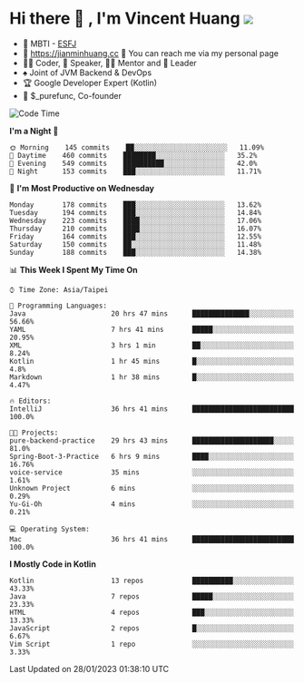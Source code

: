 # Hi there 👋 , I'm Vincent Huang ![](https://komarev.com/ghpvc/?username=Jian-Min-Huang)
- 👀 MBTI - [ESFJ](https://www.16personalities.com/esfj-personality)
- 💎 https://jianminhuang.cc 🙋 You can reach me via my personal page
- 👨‍💻 Coder, 🎤 Speaker, 👨‍🏫 Mentor and 🚀 Leader
- ♠️ Joint of JVM Backend & DevOps
- 🏆 Google Developer Expert (Kotlin)
- 💼 $_purefunc, Co-founder

<!--START_SECTION:waka-->
![Code Time](http://img.shields.io/badge/Code%20Time-1%2C496%20hrs%2055%20mins-blue)

**I'm a Night 🦉** 

```text
🌞 Morning    145 commits    ██░░░░░░░░░░░░░░░░░░░░░░░   11.09% 
🌆 Daytime    460 commits    ████████░░░░░░░░░░░░░░░░░   35.2% 
🌃 Evening    549 commits    ██████████░░░░░░░░░░░░░░░   42.0% 
🌙 Night      153 commits    ███░░░░░░░░░░░░░░░░░░░░░░   11.71%

```
📅 **I'm Most Productive on Wednesday** 

```text
Monday       178 commits    ███░░░░░░░░░░░░░░░░░░░░░░   13.62% 
Tuesday      194 commits    ███░░░░░░░░░░░░░░░░░░░░░░   14.84% 
Wednesday    223 commits    ████░░░░░░░░░░░░░░░░░░░░░   17.06% 
Thursday     210 commits    ████░░░░░░░░░░░░░░░░░░░░░   16.07% 
Friday       164 commits    ███░░░░░░░░░░░░░░░░░░░░░░   12.55% 
Saturday     150 commits    ██░░░░░░░░░░░░░░░░░░░░░░░   11.48% 
Sunday       188 commits    ███░░░░░░░░░░░░░░░░░░░░░░   14.38%

```


📊 **This Week I Spent My Time On** 

```text
⌚︎ Time Zone: Asia/Taipei

💬 Programming Languages: 
Java                     20 hrs 47 mins      ██████████████░░░░░░░░░░░   56.66% 
YAML                     7 hrs 41 mins       █████░░░░░░░░░░░░░░░░░░░░   20.95% 
XML                      3 hrs 1 min         ██░░░░░░░░░░░░░░░░░░░░░░░   8.24% 
Kotlin                   1 hr 45 mins        █░░░░░░░░░░░░░░░░░░░░░░░░   4.8% 
Markdown                 1 hr 38 mins        █░░░░░░░░░░░░░░░░░░░░░░░░   4.47%

🔥 Editors: 
IntelliJ                 36 hrs 41 mins      █████████████████████████   100.0%

🐱‍💻 Projects: 
pure-backend-practice    29 hrs 43 mins      ████████████████████░░░░░   81.0% 
Spring-Boot-3-Practice   6 hrs 9 mins        ████░░░░░░░░░░░░░░░░░░░░░   16.76% 
voice-service            35 mins             ░░░░░░░░░░░░░░░░░░░░░░░░░   1.61% 
Unknown Project          6 mins              ░░░░░░░░░░░░░░░░░░░░░░░░░   0.29% 
Yu-Gi-Oh                 4 mins              ░░░░░░░░░░░░░░░░░░░░░░░░░   0.21%

💻 Operating System: 
Mac                      36 hrs 41 mins      █████████████████████████   100.0%

```

**I Mostly Code in Kotlin** 

```text
Kotlin                   13 repos            ██████████░░░░░░░░░░░░░░░   43.33% 
Java                     7 repos             █████░░░░░░░░░░░░░░░░░░░░   23.33% 
HTML                     4 repos             ███░░░░░░░░░░░░░░░░░░░░░░   13.33% 
JavaScript               2 repos             █░░░░░░░░░░░░░░░░░░░░░░░░   6.67% 
Vim Script               1 repo              ░░░░░░░░░░░░░░░░░░░░░░░░░   3.33%

```



 Last Updated on 28/01/2023 01:38:10 UTC
<!--END_SECTION:waka-->
